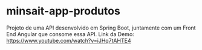 # minsait-app-produtos
Projeto de uma API desenvolvido em Spring Boot, juntamente com um Front End Angular que consome essa API. Link da Demo: https://www.youtube.com/watch?v=iJHq7tAHTE4
